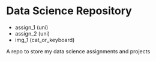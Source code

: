 # Data Science Repository

- assign_1 (uni)
- assign_2 (uni)
- img_1 (cat_or_keyboard)

A repo to store my data science assignments and projects
